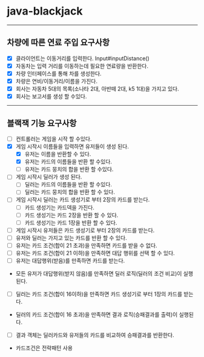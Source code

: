 # java-blackjack

---
## 차량에 따른 연료 주입 요구사항

- [x] 클라이언트는 이동거리를 입력한다. Input#inputDistance()
- [x] 자동차는 입력 거리를 이동하는데 필요한 연료량을 반환한다.
- [x] 차량 인터페이스를 통해 차를 생성한다.
- [x] 차량은 연비/이동거리/이름을 가진다.
- [x] 회사는 자동차 5대의 목록(소나타 2대, 아반떼 2대, k5 1대)을 가지고 있다.
- [x] 회사는 보고서를 생성 할 수있다.

----

## 블랙잭 기능 요구사항

- [ ] 컨트롤러는 게임을 시작 할 수있다.
- [x] 게임 시작시 이름들을 입력하면 유저들이 생성 된다.
  - [x] 유저는 이름을 반환할 수 있다.
  - [x] 유저는 카드의 이름들을 반환 할 수있다.
   -[ ] 유저는 카드 뭉치의 합을 반환 할 수있다.
- [ ] 게임 시작시 딜러가 생성 된다.
  - [ ] 딜러는 카드의 이름들을 반환 할 수있다.
  - [ ] 딜러는 카드 뭉치의 합을 반환 할 수 있다.
- [ ] 게임 시작시 딜러는 카드 생성기로 부터 2장의 카드를 받는다.
  - [ ] 카드 생성기는 카드덱을 가진다.
  - [ ] 카드 생성기는 카드 2장을 반환 할 수 있다.
  - [ ] 카드 생성기는 카드 1장을 반환 할 수 있다.  
- [ ] 게임 시작시 유저들은 카드 생성기로 부터 2장의 카드를 받는다.
- [ ] 유저와 딜러는 가지고 있는 카드를 반환 할 수 있다.
- [ ] 유저는 카드 조건(합이 21 초과)을 만족하면 카드를 받을 수 없다.
- [ ] 유저는 카드 조건(합이 21 이하)을 만족하면 대답 행위를 선택 할 수 있다.
- [ ] 유저는 대답행위(받음)를 만족하면 카드를 받는다.
+ 모든 유저가 대답행위(받지 않음)를 만족하면 딜러 로직(딜러의 조건 비교)이 실행된다.
- [ ] 딜러는 카드 조건(합이 16이하)을 만족하면 카드 생성기로 부터 1장의 카드를 받는다.
+ 딜러의 카드 조건(합이 16 초과)을 만족하면 결과 로직(승패결과를 출력)이 실행된다.
- [ ] 결과 객체는 딜러카드와 유저들의 카드를 비교하여 승패결과를 반환한다.

+ 카드조건은 전략패턴 사용